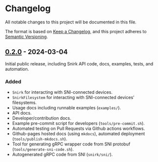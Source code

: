 # Changelog

All notable changes to this project will be documented in this file.

The format is based on [Keep a Changelog](https://keepachangelog.com/en/1.1.0/), and this project adheres to
[Semantic Versioning](https://semver.org/spec/v2.0.0.html).

## [0.2.0] - 2024-03-04

Initial public release, including Snirk API code, docs, examples, tests, and automation.

### Added

- `Snirk` for interacting with SNI-connected devices.
- `SnirkFilesystem` for interacting with SNI-connected devices' filesystems.
- Usage docs including runnable examples (`examples/`).
- API docs.
- Developer/contribution docs.
- Example pre-commit script for developers (`tools/pre-commit.sh`).
- Automated testing on Pull Requests via Github actions workflows.
- Github-pages hosted docs (using `mkdocs`), automated deployment (`tools/publish-mkdocs.sh`).
- Tool for generating gRPC wrapper code from SNI protobuf (`tools/generate-sni-code.sh`).
- Autogenerated gRPC code from SNI (`snirk/sni/`).

[0.2.0]: https://github.com/coffeemancy/snirk/releases/tag/v0.2.0
